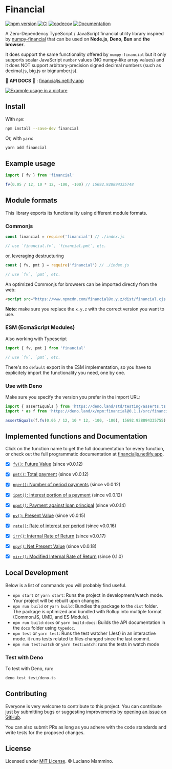 # Financial

[![npm version](https://badge.fury.io/js/financial.svg)](https://badge.fury.io/js/financial)
[![CI](https://github.com/lmammino/financial/workflows/CI/badge.svg)](https://github.com/lmammino/financial/actions?query=workflow%3ACI)
[![codecov](https://codecov.io/gh/lmammino/financial/branch/master/graph/badge.svg)](https://codecov.io/gh/lmammino/financial)
[![Documentation](https://api.netlify.com/api/v1/badges/eca2653e-dcaa-41db-865c-ab635687e69d/deploy-status)](https://financialjs.netlify.app/)

A Zero-Dependency TypeScript / JavaScript financial utility library inspired by [numpy-financial](https://github.com/numpy/numpy-financial/) that can be used on **Node.js**, **Deno**, **Bun** and **the browser**.

It does support the same functionality offered by `numpy-financial` but it only supports scalar JavaScript `number` values (NO numpy-like array values) and it does NOT support arbitrary-precision signed decimal numbers (such as decimal.js, big.js or bignumber.js).


📖 **API DOCS** 📖 : [financialjs.netlify.app](https://financialjs.netlify.app)


[![Example usage in a picture](https://repository-images.githubusercontent.com/275629272/b295b880-bd3e-11ea-8860-705f2f6427ec)](https://repository-images.githubusercontent.com/275629272/b295b880-bd3e-11ea-8860-705f2f6427ec)


## Install

With `npm`:

```bash
npm install --save-dev financial
```

Or, with `yarn`:

```bash
yarn add financial
```


## Example usage

```javascript
import { fv } from 'financial'

fv(0.05 / 12, 10 * 12, -100, -100) // 15692.928894335748
```

## Module formats

This library exports its functionality using different module formats.


### Commonjs

```javascript
const financial = require('financial') // ./index.js

// use `financial.fv`, `financial.pmt`, etc.
```

or, leveraging destructuring

```javascript
const { fv, pmt } = require('financial') // ./index.js

// use `fv`, `pmt`, etc.
```

An optimized Commonjs for browsers can be imported directly from the web:

```html
<script src="https://www.npmcdn.com/financial@x.y.z/dist/financial.cjs.production.min.js"></script>
```

**Note**: make sure you replace the `x.y.z` with the correct version you want to use.


### ESM (EcmaScript Modules)

Also working with Typescript

```javascript
import { fv, pmt } from 'financial'

// use `fv`, `pmt`, etc.
```

There's no `default` export in the ESM implementation, so you have to explicitely import the functionality you need, one by one.


### Use with Deno

Make sure you specify the version you prefer in the import URL:

```typescript
import { assertEquals } from 'https://deno.land/std/testing/asserts.ts'
import * as f from 'https://deno.land/x/npm:financial@0.1.1/src/financial.ts'

assertEquals(f.fv(0.05 / 12, 10 * 12, -100, -100), 15692.928894335755)
```


## Implemented functions and Documentation

Click on the function name to get the full documentation for every function, or check out the full programmatic documentation at [financialjs.netlify.app](https://financialjs.netlify.app).

 - [X] [`fv()`: Future Value](https://financialjs.netlify.app/modules/_financial_.html#fv) (since v0.0.12)
 - [X] [`pmt()`: Total payment](https://financialjs.netlify.app/modules/_financial_.html#pmt) (since v0.0.12)
 - [X] [`nper()`: Number of period payments](https://financialjs.netlify.app/modules/_financial_.html#nper) (since v0.0.12)
 - [X] [`ipmt()`: Interest portion of a payment](https://financialjs.netlify.app/modules/_financial_.html#ipmt) (since v0.0.12)
 - [X] [`ppmt()`: Payment against loan principal](https://financialjs.netlify.app/modules/_financial_.html#ppmt) (since v0.0.14)
 - [X] [`pv()`: Present Value](https://financialjs.netlify.app/modules/_financial_.html#pv) (since v0.0.15)
 - [X] [`rate()`: Rate of interest per period](https://financialjs.netlify.app/modules/_financial_.html#rate) (since v0.0.16)
 - [X] [`irr()`: Internal Rate of Return](https://financialjs.netlify.app/modules/_financial_.html#irr) (since v0.0.17)
 - [X] [`npv()`: Net Present Value](https://financialjs.netlify.app/modules/_financial_.html#npv) (since v0.0.18)
 - [X] [`mirr()`: Modified Internal Rate of Return](https://financialjs.netlify.app/modules/_financial_.html#mirr) (since 0.1.0)


## Local Development

Below is a list of commands you will probably find useful.

 - `npm start` or `yarn start`: Runs the project in development/watch mode. Your project will be rebuilt upon changes.
 - `npm run build` or `yarn build`: Bundles the package to the `dist` folder. The package is optimized and bundled with Rollup into multiple format (CommonJS, UMD, and ES Module).
 - `npm run build:docs` or `yarn build:docs`: Builds the API documentation in the `docs` folder using `typedoc`.
 - `npm test` or `yarn test`: Runs the test watcher (Jest) in an interactive mode. it runs tests related to files changed since the last commit.
 - `npm run test:watch` or `yarn test:watch`: runs the tests in watch mode


### Test with Deno

To test with Deno, run:

```bash
deno test test/deno.ts
```


## Contributing

Everyone is very welcome to contribute to this project. You can contribute just by submitting bugs or
suggesting improvements by [opening an issue on GitHub](https://github.com/lmammino/financial/issues).

You can also submit PRs as long as you adhere with the code standards and write tests for the proposed changes.

## License

Licensed under [MIT License](LICENSE). © Luciano Mammino.
